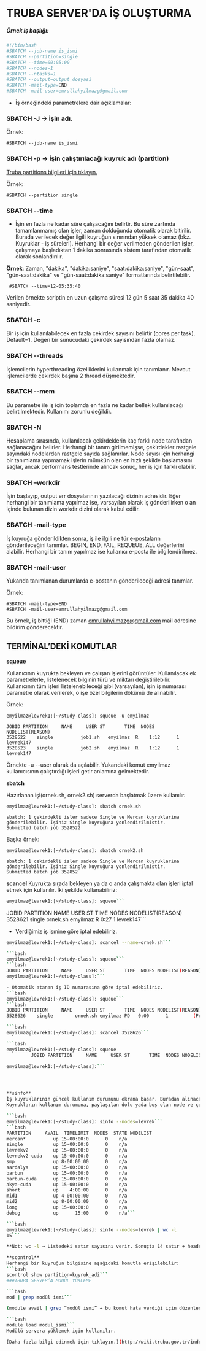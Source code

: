 # TRUBA SERVER'DA İŞ OLUŞTURMA

##### Örnek iş başlığı:
```bash
#!/bin/bash
#SBATCH --job-name is_ismi
#SBATCH --partition=single
#SBATCH --time=00:05:00
#SBATCH --nodes=1
#SBATCH --ntasks=1
#SBATCH --output=output_dosyasi
#SBATCH -mail-type=END
#SBATCH -mail-user=emrullahyilmazg@gmail.com
```

- İş örneğindeki parametrelere dair açıklamalar:

### SBATCH -J → İşin adı.

Örnek:

```#SBATCH --job-name is_ismi```

### SBATCH -p -> İşin çalıştırılacağı kuyruk adı (partition)

[Truba partitions bilgileri için tıklayın.](http://wiki.truba.gov.tr/index.php/TRUBA-levrek#Kuyruklar_.28Partitions.29)

Örnek:

```#SBATCH --partition single```

### SBATCH --time
- İşin en fazla ne kadar süre çalışacağını belirtir. Bu süre zarfında tamamlanmamış olan işler, zaman dolduğunda otomatik olarak bitirilir. Burada verilecek değer ilgili kuyruğun sınırından yüksek olamaz (bkz. Kuyruklar - iş süreleri). Herhangi bir değer verilmeden gönderilen işler, çalışmaya başladıktan 1 dakika sonrasında sistem tarafından otomatik olarak sonlandırılır.

**Örnek**:
Zaman, "dakika", "dakika:saniye", "saat:dakika:saniye", "gün-saat", "gün-saat:dakika" ve "gün-saat:dakika:saniye" formatlarında belirtilebilir.

``` #SBATCH --time=12-05:35:40``` 

Verilen örnekte scriptin en uzun çalışma süresi 12 gün 5 saat 35 dakika 40 saniyedir.

### SBATCH -c

Bir iş için kullanılabilecek en fazla çekirdek sayısını belirtir (cores per task). Default=1. Değeri bir sunucudaki çekirdek sayısından fazla olamaz.

### SBATCH --threads
İşlemcilerin hyperthreading özelliklerini kullanmak için tanımlanır. Mevcut işlemcilerde çekirdek başına 2 thread düşmektedir.

### SBATCH --mem
Bu parametre ile iş için toplamda en fazla ne kadar bellek kullanılacağı belirtilmektedir. Kullanımı zorunlu değildir.

### SBATCH -N
Hesaplama sırasında, kullanılacak çekirdeklerin kaç farklı node tarafından sağlanacağını belirler. Herhangi bir tanım girilmemişse, çekirdekler rastgele sayındaki nodelardan rastgele sayıda sağlanırlar. Node sayısı için herhangi bir tanımlama yapmamak işlerin mümkün olan en hızlı şekilde başlamasını sağlar, ancak performans testlerinde alıncak sonuç, her iş için farklı olabilir.

### SBATCH –workdir
İşin başlayıp, output err dosyalarının yazılacağı dizinin adresidir. Eğer herhangi bir tanımlama yapılmaz ise, varsayılan olarak iş gönderilirken o an içinde bulunan dizin workdir dizini olarak kabul edilir.

### SBATCH -mail-type
İş kuyruğa gönderildikten sonra, iş ile ilgili ne tür e-postaların gönderileceğini tanımlar. BEGIN, END, FAIL, REQUEUE, ALL değerlerini alabilir. Herhangi bir tanım yapılmaz ise kullanıcı e-posta ile bilgilendirilmez.

### SBATCH -mail-user
Yukarıda tanımlanan durumlarda e-postanın gönderileceği adresi tanımlar.

Örnek:
```
#SBATCH -mail-type=END
#SBATCH -mail-user=emrullahyilmazg@gmail.com
```

Bu örnek, iş bittiği (END) zaman emrullahyilmazg@gmail.com mail adresine bildirim gönderecektir.

   ## TERMİNAL’DEKİ KOMUTLAR

**squeue**

Kullanıcının kuyrukta bekleyen ve çalışan işlerini görüntüler. Kullanılacak ek parametrelerle, listelenecek bilginin türü ve miktarı değiştirilebilir. Kullanıcının tüm işleri listelenebileceği gibi (varsayılan), işin iş numarası parametre olarak verilerek, o işe özel bilgilerin dökümü de alınabilir.

Örnek:

```
emyilmaz@levrek1:[~/study-class]: squeue -u emyilmaz
```

```
JOBID PARTITION     NAME     USER ST       TIME  NODES NODELIST(REASON)
3528522    single          job1.sh   emyilmaz  R    1:12      1 		levrek147
3528523    single          job2.sh   emyilmaz  R    1:12      1 		levrek147
```

Örnekte -u --user olarak da açılabilir. Yukarıdaki komut emyilmaz kullanıcısının çalıştırdığı işleri getir anlamına gelmektedir.

**sbatch**

Hazırlanan işi(ornek.sh, ornek2.sh) serverda başlatmak üzere kullanılır.
```
emyilmaz@levrek1:[~/study-class]: sbatch ornek.sh
```

```
sbatch: 1 çekirdekli isler sadece Single ve Mercan kuyruklarina gönderilebilir. İşiniz Single kuyruğuna yonlendirilmistir.
Submitted batch job 3528522
```

Başka örnek:

```
emyilmaz@levrek1:[~/study-class]: sbatch ornek2.sh
```

```
sbatch: 1 cekirdekli isler sadece Single ve Mercan kuyruklarina gönderilebilir. İşiniz Single kuyruğuna yonlendirilmistir.
Submitted batch job 352852
```

**scancel** 
Kuyrukta sırada bekleyen ya da o anda çalışmakta olan işleri iptal etmek için kullanılır. İki şekilde kullanabiliriz: 
```bash 
emyilmaz@levrek1:[~/study-class]: squeue```
```
JOBID PARTITION     NAME     USER ST       TIME  NODES NODELIST(REASON)
3528621    single 		  ornek.sh emyilmaz  R    0:27      1 			levrek147```

- Verdiğimiz iş ismine göre iptal edebiliriz.
```bash
emyilmaz@levrek1:[~/study-class]: scancel --name=ornek.sh```

```bash
emyilmaz@levrek1:[~/study-class]: squeue```
```bash
JOBID PARTITION     NAME     USER ST       TIME  NODES NODELIST(REASON)
emyilmaz@levrek1:[~/study-class]:```

- Otomatik atanan iş ID numarasına göre iptal edebiliriz.
```bash
emyilmaz@levrek1:[~/study-class]: squeue```
```bash
JOBID PARTITION     NAME     USER ST       TIME  NODES NODELIST(REASON)
3528626    single        ornek.sh emyilmaz PD   0:00      1         (Priority)```

```bash
emyilmaz@levrek1:[~/study-class]: scancel 3528626```

```bash
emyilmaz@levrek1:[~/study-class]: squeue
         JOBID PARTITION     NAME     USER ST       TIME  NODES NODELIST(REASON)

emyilmaz@levrek1:[~/study-class]:```




**sinfo**
İş kuyruklarının güncel kullanım durumunu ekrana basar. Buradan alınacak bilgi ile kuyruğa gönderilecek işin kaynak miktarı planlanarak en hızlı şekilde başlayabileceği kuyruğa yönlendirilebilir.Kullanılacak ek parametrelerle, listelenecek bilginin türü ve miktarı değiştirilebilir.
Kuyrukların kullanım durumuna, paylaşılan dolu yada boş olan node ve çekirdeklerin durumuna “sinfo” komutu ile erişilebilir.

```bash
emyilmaz@levrek1:[~/study-class]: sinfo --nodes=levrek```
```bash 
PARTITION     AVAIL  TIMELIMIT  NODES  STATE NODELIST
mercan*          up 15-00:00:0      0    n/a 
single           up 15-00:00:0      0    n/a 
levrekv2         up 15-00:00:0      0    n/a 
levrekv2-cuda    up 15-00:00:0      0    n/a 
smp              up 8-00:00:00      0    n/a 
sardalya         up 15-00:00:0      0    n/a 
barbun           up 15-00:00:0      0    n/a 
barbun-cuda      up 15-00:00:0      0    n/a 
akya-cuda        up 15-00:00:0      0    n/a 
short            up    4:00:00      0    n/a 
mid1             up 4-00:00:00      0    n/a 
mid2             up 8-00:00:00      0    n/a 
long             up 15-00:00:0      0    n/a 
debug            up      15:00      0    n/a```

```bash
emyilmaz@levrek1:[~/study-class]: sinfo --nodes=levrek | wc -l
15```

**Not: wc -l → Listedeki satır sayısını verir. Sonuçta 14 satır + header ile toplam 15 satır yer alır.**

**scontrol**
Herhangi bir kuyruğun bilgisine aşağıdaki komutla erişilebilir:
```bash
scontrol show partition=kuyruk_adi```
###TRUBA SERVER’A MODÜL YÜKLEME

```bash
mod | grep modül ismi```

(module avail | grep “modül ismi” → bu komut hata verdiği için düzenlendi.) İstediğimiz modülün serverda var olup olmadığını ya da versiyon kontrolü yapmak istediğimiz zaman kullanılır.

```bash
module load modul_ismi```
Modülü servera yüklemek için kullanılır.

[Daha fazla bilgi edinmek için tıklayın.](http://wiki.truba.gov.tr/index.php/TRUBA-levrek)

